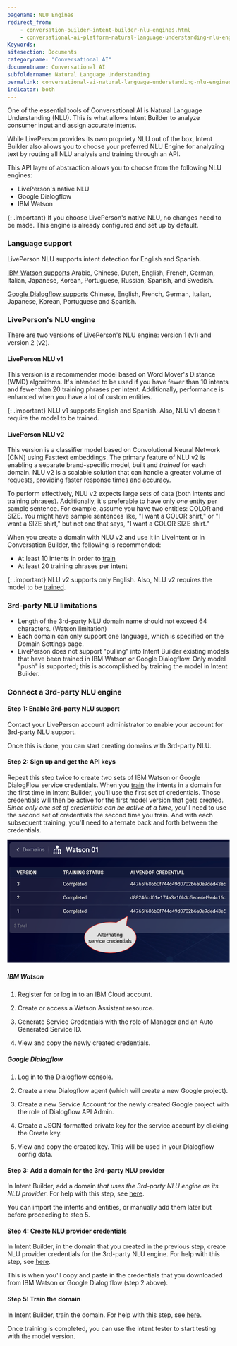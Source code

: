 ```yaml
---
pagename: NLU Engines
redirect_from:
    - conversation-builder-intent-builder-nlu-engines.html
    - conversational-ai-platform-natural-language-understanding-nlu-engines.html
Keywords:
sitesection: Documents
categoryname: "Conversational AI"
documentname: Conversational AI
subfoldername: Natural Language Understanding
permalink: conversational-ai-natural-language-understanding-nlu-engines.html
indicator: both
---
```


One of the essential tools of Conversational AI is Natural Language Understanding (NLU). This is what allows Intent Builder to analyze consumer input and assign accurate intents.

While LivePerson provides its own propriety NLU out of the box, Intent Builder also allows you to choose your preferred NLU Engine for analyzing text by routing all NLU analysis and training through an API. 

This API layer of abstraction allows you to choose from the following NLU engines:

- LivePerson's native NLU
- Google Dialogflow
- IBM Watson

{: .important}
If you choose LivePerson's native NLU, no changes need to be made. This engine is already configured and set up by default.

### Language support

LivePerson NLU supports intent detection for English and Spanish.

[IBM Watson supports](https://cloud.ibm.com/docs/services/natural-language-understanding?topic=natural-language-understanding-language-support#language-support) Arabic, Chinese, Dutch, English, French, German, Italian, Japanese, Korean, Portuguese, Russian, Spanish, and Swedish.

[Google Dialogflow supports](https://cloud.google.com/dialogflow/docs/reference/language) Chinese, English, French, German, Italian, Japanese, Korean, Portuguese and Spanish.

### LivePerson's NLU engine

There are two versions of LivePerson's NLU engine: version 1 (v1) and version 2 (v2).

#### LivePerson NLU v1

This version is a recommender model based on Word Mover's Distance (WMD) algorithms. It's intended to be used if you have fewer than 10 intents and fewer than 20 training phrases per intent. Additionally, performance is enhanced when you have a lot of custom entities.

{: .important}
NLU v1 supports English and Spanish. Also, NLU v1 doesn't require the model to be trained.

#### LivePerson NLU v2

This version is a classifier model based on Convolutional Neural Network (CNN) using Fasttext embeddings. The primary feature of NLU v2 is enabling a separate brand-specific model, built and *trained* for each domain. NLU v2 is a scalable solution that can handle a greater volume of requests, providing faster response times and accuracy.

To perform effectively, NLU v2 expects large sets of data (both intents and training phrases). Additionally, it's preferable to have only *one* entity per sample sentence. For example, assume you have two entities: COLOR and SIZE. You might have sample sentences like, "I want a COLOR shirt," or "I want a SIZE shirt," but not one that says, "I want a COLOR SIZE shirt."

When you create a domain with NLU v2 and use it in LiveIntent or in Conversation Builder, the following is recommended:

* At least 10 intents in order to [train](intent-builder-domains.html#train-a-liveperson-nlu-v2-domain)
* At least 20 training phrases per intent

{: .important}
NLU v2 supports only English. Also, NLU v2 requires the model to be [trained](intent-builder-domains.html#train-a-liveperson-nlu-v2-domain).

### 3rd-party NLU limitations

- Length of the 3rd-party NLU domain name should not exceed 64 characters. (Watson limitation)
- Each domain can only support one language, which is specified on the Domain Settings page.
- LivePerson does not support "pulling" into Intent Builder existing models that have been trained in IBM Watson or Google Dialogflow. Only model "push" is supported; this is accomplished by training the model in Intent Builder.

### Connect a 3rd-party NLU engine

#### Step 1: Enable 3rd-party NLU support

Contact your LivePerson account administrator to enable your account for 3rd-party NLU support.

Once this is done, you can start creating domains with 3rd-party NLU.

#### Step 2: Sign up and get the API keys

Repeat this step twice to create *two* sets of IBM Watson or Google DialogFlow service credentials. When you [train](intent-builder-domains.html#train-a-3rd-party-nlu-domain) the intents in a domain for the first time in Intent Builder, you'll use the first set of credentials. Those credentials will then be active for the first model version that gets created. *Since only one set of credentials can be active at a time*, you'll need to use the second set of credentials the second time you train. And with each subsequent training, you'll need to alternate back and forth between the credentials.

<img class="fancyimage" style="width:600px" src="img/ConvoBuilder/3rdpartyNLU_serviceCreds.png">

##### IBM Watson

1. Register for or log in to an IBM Cloud account.

2. Create or access a Watson Assistant resource.

3. Generate Service Credentials with the role of Manager and an Auto Generated Service ID.

4. View and copy the newly created credentials.

##### Google Dialogflow

1. Log in to the Dialogflow console.

2. Create a new Dialogflow agent (which will create a new Google project).

3. Create a new Service Account for the newly created Google project with the role of Dialogflow API Admin.

4. Create a JSON-formatted private key for the service account by clicking the Create key.

5. View and copy the created key. This will be used in your Dialogflow config data.

#### Step 3: Add a domain for the 3rd-party NLU provider

In Intent Builder, add a domain *that uses the 3rd-party NLU engine as its NLU provider*. For help with this step, see [here](intent-builder-domains.html#add-a-domain).

You can import the intents and entities, or manually add them later but before proceeding to step 5.

#### Step 4: Create NLU provider credentials

In Intent Builder, in the domain that you created in the previous step, create NLU provider credentials for the 3rd-party NLU engine. For help with this step, see [here](intent-builder-domains.html#create-a-3rd-party-nlu-provider-credential).

This is when you'll copy and paste in the credentials that you downloaded from IBM Watson or Google Dialog flow (step 2 above).

#### Step 5: Train the domain

In Intent Builder, train the domain. For help with this step, see [here](intent-builder-domains.html#train-a-3rd-party-nlu-domain).

Once training is completed, you can use the intent tester to start testing with the model version.
